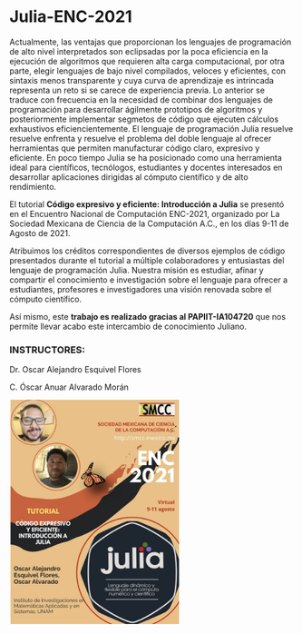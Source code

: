 # Julia-ENC-2021

Actualmente, las ventajas que proporcionan los lenguajes de programación de alto nivel interpretados son eclipsadas por la poca eficiencia en la ejecución de algoritmos que requieren alta carga computacional, por otra parte, elegir lenguajes de bajo nivel compilados, veloces y eficientes, con sintaxis menos transparente y cuya curva de aprendizaje es intrincada representa un reto si se carece de experiencia previa. Lo anterior se traduce con frecuencia en la necesidad de combinar dos lenguajes de programación para desarrollar ágilmente prototipos de algoritmos y posteriormente implementar segmetos de código que ejecuten cálculos exhaustivos eficiencientemente. El lenguaje de programación Julia resuelve resuelve enfrenta y resuelve el problema del doble lenguaje al ofrecer herramientas que permiten manufacturar código claro, expresivo y eficiente. En poco tiempo Julia se ha posicionado como una herramienta ideal para científicos, tecnólogos, estudiantes y docentes interesados en desarrollar aplicaciones dirigidas al cómputo científico y de alto rendimiento.

El tutorial **Código expresivo y eficiente: Introducción a Julia** se presentó en el Encuentro Nacional de Computación ENC-2021, organizado por La Sociedad Mexicana de Ciencia de la Computación A.C., en los días 9-11 de Agosto de 2021. 

Atribuimos los créditos correspondientes de diversos ejemplos de código presentados durante el tutorial a múltiple colaboradores y entusiastas del lenguaje de programación Julia. Nuestra misión es estudiar, afinar y compartir el conocimiento e investigación sobre el lenguaje para ofrecer a estudiantes, profesores e investigadores una visión renovada sobre el cómputo científico.

Así mismo, este **trabajo es realizado gracias al PAPIIT-IA104720** que nos permite llevar acabo este intercambio de conocimiento Juliano.

### INSTRUCTORES:
Dr. Oscar Alejandro Esquivel Flores

C. Óscar Anuar Alvarado Morán

<img src="ENC2021.png" alt="drawing" width="300"/>
